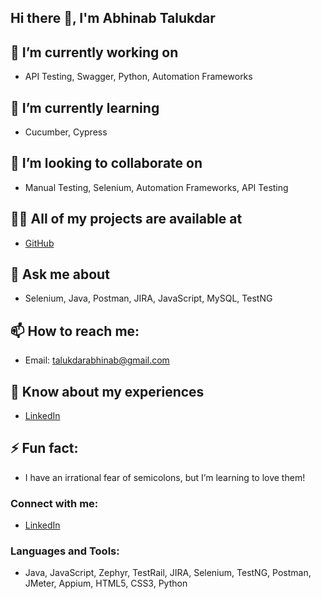 ## Hi there 👋, I'm Abhinab Talukdar

## 🔭 I’m currently working on 
- API Testing, Swagger, Python, Automation Frameworks

## 🌱 I’m currently learning 
- Cucumber, Cypress

## 👯 I’m looking to collaborate on
- Manual Testing, Selenium, Automation Frameworks, API Testing

## 👨‍💻 All of my projects are available at
- [GitHub](https://github.com/pramoddutta)

## 💬 Ask me about 
- Selenium, Java, Postman, JIRA, JavaScript, MySQL, TestNG

## 📫 How to reach me:
- Email: talukdarabhinab@gmail.com

## 📄 Know about my experiences
- [LinkedIn](https://www.linkedin.com/in/abhinab-talukdar)

## ⚡ Fun fact: 
- I have an irrational fear of semicolons, but I’m learning to love them!

### Connect with me:
- [LinkedIn](https://www.linkedin.com/in/abhinab-talukdar)

### Languages and Tools:
- Java, JavaScript, Zephyr, TestRail, JIRA, Selenium, TestNG, Postman, JMeter, Appium, HTML5, CSS3, Python
